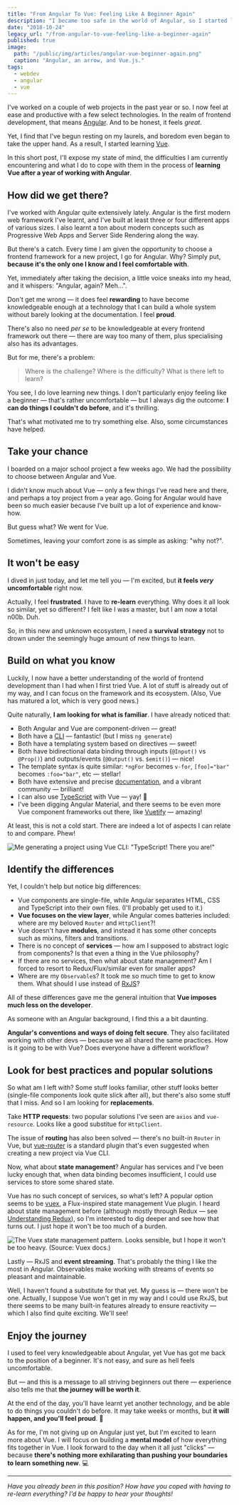 ```yaml
---
title: "From Angular To Vue: Feeling Like A Beginner Again"
description: "I became too safe in the world of Angular, so I started learning Vue.js. Do I feel like a noob? Yes. Is it worth it? Totally."
date: "2018-10-24"
legacy_url: "/from-angular-to-vue-feeling-like-a-beginner-again"
published: true
image:
  path: "/public/img/articles/angular-vue-beginner-again.png"
  caption: "Angular, an arrow, and Vue.js."
tags:
  - webdev
  - angular
  - vue
---
```


I've worked on a couple of web projects in the past year or so. I now feel at ease and productive with a few select technologies. In the realm of frontend development, that means [Angular](https://angular.io). And to be honest, it feels _great_.

Yet, I find that I've begun resting on my laurels, and boredom even began to take the upper hand. As a result, I started learning [Vue](https://vuejs.org).

In this short post, I'll expose my state of mind, the difficulties I am currently encountering and what I do to cope with them in the process of **learning Vue after a year of working with Angular**.

## How did we get there?

I've worked with Angular quite extensively lately. Angular is the first modern web framework I've learnt, and I've built at least three or four different apps of various sizes. I also learnt a ton about modern concepts such as Progressive Web Apps and Server Side Rendering along the way.

But there's a catch. Every time I am given the opportunity to choose a frontend framework for a new project, I go for Angular. Why? Simply put, **because it's the only one I know and I feel comfortable with**.

Yet, immediately after taking the decision, a little voice sneaks into my head, and it whispers: "Angular, again? Meh…".

Don't get me wrong — it does feel **rewarding** to have become knowledgeable enough at a technology that I can build a whole system without barely looking at the documentation. I feel **proud**.

There's also no need _per se_ to be knowledgeable at every frontend framework out there — there are way too many of them, plus specialising also has its advantages.

But for me, there's a problem:

> Where is the challenge? Where is the difficulty? What is there left to learn?

You see, I do love learning new things. I don't particularly enjoy feeling like a beginner — that's rather uncomfortable — but I always dig the outcome: **I can do things I couldn't do before**, and it's thrilling.

That's what motivated me to try something else. Also, some circumstances have helped.

## Take your chance

I boarded on a major school project a few weeks ago. We had the possibility to choose between Angular and Vue.

I didn't know much about Vue — only a few things I've read here and there, and perhaps a toy project from a year ago. Going for Angular would have been so much easier because I've built up a lot of experience and know-how.

But guess what? We went for Vue.

Sometimes, leaving your comfort zone is as simple as asking: "why not?".

## It won't be easy

I dived in just today, and let me tell you — I'm excited, but **it feels _very_ uncomfortable** right now.

Actually, I feel **frustrated**. I have to **re-learn** everything. Why does it all look so similar, yet so different? I felt like I was a master, but I am now a total n00b. Duh.

So, in this new and unknown ecosystem, I need a **survival strategy** not to drown under the seemingly huge amount of new things to learn.

## Build on what you know

Luckily, I now have a better understanding of the world of frontend development than I had when I first tried Vue. A lot of stuff is already out of my way, and I can focus on the framework and its ecosystem. (Also, Vue has matured a lot, which is very good news.)

Quite naturally, **I am looking for what is familiar**. I have already noticed that:

- Both Angular and Vue are component-driven — great!
- Both have a [CLI](https://cli.vuejs.org) — fantastic! (but I miss `ng generate`)
- Both have a templating system based on directives — sweet!
- Both have bidirectional data binding through inputs (`@Input()` vs `@Prop()`) and outputs/events (`@Output()` vs. `$emit()`) — nice!
- The template syntax is quite similar: `*ngFor` becomes `v-for`, `[foo]="bar"` becomes `:foo="bar"`, etc — stellar!
- Both have extensive and precise [documentation](https://vuejs.org/v2/guide/), and a vibrant community — brilliant!
- I can also use [TypeScript](https://vuejs.org/v2/guide/typescript.html) with Vue — yay! 🎉
- I've been digging Angular Material, and there seems to be even more Vue component frameworks out there, like [Vuetify](https://vuetifyjs.com) — amazing!

At least, this is not a cold start. There are indeed a lot of aspects I can relate to and compare. Phew!

![Me generating a project using Vue CLI: "TypeScript! There you are!"](https://florimondmanca-personal-website.s3.amazonaws.com/media/markdownx/7af66c43-a947-4a81-aad8-5d5b6bb55cbc.png)

## Identify the differences

Yet, I couldn't help but notice big differences:

- Vue components are single-file, while Angular separates HTML, CSS and TypeScript into their own files. (I'll probably get used to it.)
- **Vue focuses on the view layer**, while Angular comes batteries included: where are my beloved `Router` and `HttpClient`?!
- Vue doesn't have **modules**, and instead it has some other concepts such as mixins, filters and transitions.
- There is no concept of **services** — how am I supposed to abstract logic from components? Is that even a thing in the Vue philosophy?
- If there are no services, then what about state management? Am I forced to resort to Redux/Flux/similar even for smaller apps?
- Where are my `Observable`s? It took me so much time to get to know them. What should I use instead of [RxJS](https://angular.io/guide/rx-library)?

All of these differences gave me the general intuition that **Vue imposes much less on the developer**.

As someone with an Angular background, I find this a a bit daunting.

**Angular's conventions and ways of doing felt secure**. They also facilitated working with other devs — because we all shared the same practices. How is it going to be with Vue? Does everyone have a different workflow?

## Look for best practices and popular solutions

So what am I left with? Some stuff looks familiar, other stuff looks better (single-file components look quite slick after all), but there's also some stuff that I miss. And so I am looking for **replacements**.

Take **HTTP requests**: two popular solutions I've seen are `axios` and `vue-resource`. Looks like a good substitue for `HttpClient`.

The issue of **routing** has also been solved — there's no built-in `Router` in Vue, but [vue-router](https://router.vuejs.org) is a standard plugin that's even suggested when creating a new project via Vue CLI.

Now, what about **state management**? Angular has services and I've been lucky enough that, when data binding becomes insufficient, I could use services to store some shared state.

Vue has no such concept of services, so what's left? A popular option seems to be [vuex](https://vuex.vuejs.org), a Flux-inspired state management Vue plugin. I heard about state management before (although mostly through Redux — see [Understanding Redux](https://medium.freecodecamp.org/understanding-redux-the-worlds-easiest-guide-to-beginning-redux-c695f45546f6)), so I'm interested to dig deeper and see how that turns out. I just hope it won't be too much of a burden.

![The Vuex state management pattern. Looks sensible, but I hope it won't be too heavy. (Source: Vuex docs.)](https://vuex.vuejs.org/vuex.png)

Lastly — RxJS and **event streaming**. That's probably the thing I like the most in Angular. Observables make working with streams of events so pleasant and maintainable.

Well, I haven't found a substitute for that yet. My guess is — there won't be one. Actually, I suppose Vue won't get in my way and I could use RxJS, but there seems to be many built-in features already to ensure reactivity — which I also find quite exciting. We'll see!

## Enjoy the journey

I used to feel very knowledgeable about Angular, yet Vue has got me back to the position of a beginner. It's not easy, and sure as hell feels uncomfortable.

But — and this is a message to all striving beginners out there — experience also tells me that **the journey will be worth it**.

At the end of the day, you'll have learnt yet another technology, and be able to do things you couldn't do before. It may take weeks or months, but **it will happen, and you'll feel proud**. 💪

As for me, I'm not giving up on Angular just yet, but I'm excited to learn more about Vue. I will focus on building a **mental model** of how everything fits together in Vue. I look forward to the day when it all just "clicks" — because **there's nothing more exhilarating than pushing your boundaries to learn something new**. 💻

---

_Have you already been in this position? How have you coped with having to re-learn everything? I'd be happy to hear your thoughts!_
